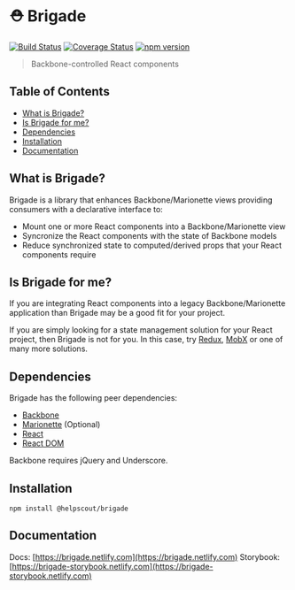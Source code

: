 # ⛑️ Brigade

[![Build Status](https://travis-ci.org/helpscout/brigade.svg?branch=master)](https://travis-ci.org/helpscout/brigade) [![Coverage Status](https://coveralls.io/repos/github/helpscout/brigade/badge.svg?branch=master)](https://coveralls.io/github/%40helpscout%2Fbrigade?branch=master) [![npm version](https://badge.fury.io/js/%40helpscout%2Fbrigade.svg)](https://badge.fury.io/js/loggi)

> Backbone-controlled React components

## Table of Contents

<!-- START doctoc generated TOC please keep comment here to allow auto update -->
<!-- DON'T EDIT THIS SECTION, INSTEAD RE-RUN doctoc TO UPDATE -->

- [What is Brigade?](#what-is-brigade)
- [Is Brigade for me?](#is-brigade-for-me)
- [Dependencies](#dependencies)
- [Installation](#installation)
- [Documentation](#documentation)

<!-- END doctoc generated TOC please keep comment here to allow auto update -->

## What is Brigade?

Brigade is a library that enhances Backbone/Marionette views providing
consumers with a declarative interface to:

- Mount one or more React components into a Backbone/Marionette view
- Syncronize the React components with the state of Backbone models
- Reduce synchronized state to computed/derived props that your React components require

## Is Brigade for me?

If you are integrating React components into a legacy Backbone/Marionette
application than Brigade may be a good fit for your project.

If you are simply looking for a state management solution for your React
project, then Brigade is not for you. In this case, try
[Redux](https://www.npmjs.com/package/redux),
[MobX](https://www.npmjs.com/package/mobx) or one of many more solutions.

## Dependencies

Brigade has the following peer dependencies:

- [Backbone](https://www.npmjs.com/package/backbone)
- [Marionette](https://www.npmjs.com/package/backbone.marionette) (Optional)
- [React](https://www.npmjs.com/package/react)
- [React DOM](https://www.npmjs.com/package/react-dom)

Backbone requires jQuery and Underscore.

## Installation

```
npm install @helpscout/brigade
```

## Documentation

Docs: [https://brigade.netlify.com](https://brigade.netlify.com)
Storybook: [https://brigade-storybook.netlify.com](https://brigade-storybook.netlify.com)
